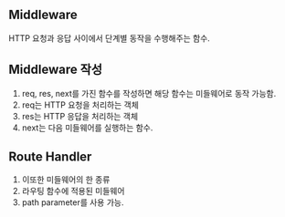 ## Middleware
HTTP 요청과 응답 사이에서 단계별 동작을 수행해주는 함수.

## Middleware 작성
1. req, res, next를 가진 함수를 작성하면 해당 함수는 미들웨어로 동작 가능함.
2. req는 HTTP 요청을 처리하는 객체
3. res는 HTTP 응답을 처리하는 객체
4. next는 다음 미들웨어를 실행하는 함수.

## Route Handler
1. 이또한 미들웨어의 한 종류
2. 라우팅 함수에 적용된 미들웨어
3. path parameter를 사용 가능.

